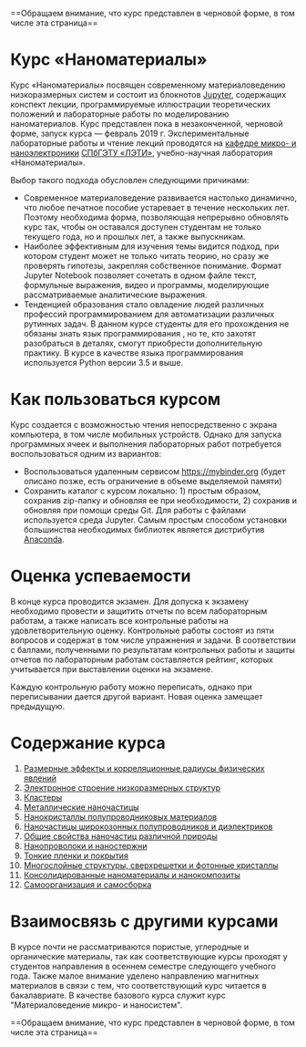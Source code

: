 ==Обращаем внимание, что курс представлен в черновой форме, в том числе эта страница==

# Курс «Наноматериалы»

Курс «Наноматериалы» посвящен современному материаловедению низкоразмерных систем и состоит из блокнотов [Jupyter](https://jupyter.org), содержащих конспект лекции, программируемые иллюстрации теоретических положений и лабораторные работы по моделированию наноматериалов. Курс представлен пока в незаконченной, черновой форме, запуск курса — февраль 2019 г. Экспериментальные лабораторные работы и чтение лекций проводятся на [кафедре микро- и наноэлектроники](https://etu.ru/ru/fakultety/fakultet-elektroniki/sostav-fakulteta/kafedra-mikroelektroniki/) [СПбГЭТУ «ЛЭТИ»](https://etu.ru/ru/universitet/), учебно-научная лаборатория «Наноматериалы».

Выбор такого подхода обусловлен следующими причинами:
* Современное материаловедение развивается настолько динамично, что любое печатное пособие устаревает в течение нескольких лет. Поэтому необходима форма, позволяющая непрерывно обновлять курс так, чтобы он оставался доступен студентам не только текущего года, но и прошлых лет, а также выпускникам.
* Наиболее эффективным для изучения темы видится подход, при котором студент может не только читать теорию, но сразу же проверять гипотезы, закрепляя собственное понимание. Формат Jupyter Notebook позволяет сочетать в одном файле текст, формульные выражения, видео и программы, моделирующие рассматриваемые аналитические выражения.
* Тенденцией образования стало овладение людей различных профессий программированием для автоматизации различных рутинных задач. В данном курсе студенты для его прохождения не обязаны знать язык программирования , но те, кто захотят разобраться в деталях, смогут приобрести дополнительную практику. В курсе в качестве языка программирования используется Python версии 3.5 и выше.

# Как пользоваться курсом

Курс создается с возможностью чтения непосредственно с экрана компьютера, в том числе мобильных устройств. Однако для запуска программных ячеек и выполнения лабораторных работ потребуется воспользоваться одним из  вариантов:
* Воспользоваться удаленным сервисом https://mybinder.org (будет описано позже, есть ограничение в объеме выделяемой памяти)
* Сохранить каталог с курсом локально: 1) простым образом, сохранив zip-папку и обновляя ее при необходимости, 2) сохранив и обновляя при помощи среды Git. Для работы с файлами используется среда Jupyter. Самым простым способом установки большинства необходимых библиотек является дистрибутив [Anaconda](https://www.anaconda.com/download/).

# Оценка успеваемости

В конце курса проводится экзамен. Для допуска к экзамену необходимо провести и защитить отчеты по всем лабораторным работам, а также написать  все контрольные работы на удовлетворительную оценку. Контрольные работы состоят из пяти вопросов и содержат в том числе упражнения и задачи. В соответствии с баллами, полученными по результатам контрольных работы и защиты отчетов по лабораторным работам составляется рейтинг, которых учитывается при выставлении оценки на экзамене.

Каждую контрольную работу можно переписать, однако при переписывании дается другой вариант. Новая оценка замещает предыдущую. 

# Содержание курса

1. [Размерные эффекты и корреляционные радиусы физических явлений](01_-_Nanoscale/Lecture.ipynb)
5. [Электронное строение низкоразмерных структур](02_-_From_atoms_to_nanomaterials/Lecture_and_lab.ipynb)
4. [Кластеры](03_-_Clusters/Lecture.ipynb)
3. [Металлические наночастицы](04_-_Metal_NPs/Lecture.ipynb)
2. [Нанокристаллы полупроводниковых материалов](05_-_Semiconductor_NPs/Lecture.ipynb)
9. [Наночастицы широкозонных полупроводников и диэлектриков](06_-_Widegap_NPs/Lecture.ipynb)
8. [Общие свойства наночастиц различной природы](07_-_Properties_of_NPs/Lecture.ipynb)
10. [Нанопроволоки и наностержни](08_-_1D_Structures/Lecture.ipynb)
6. [Тонкие пленки и покрытия](09_-_2D_Nanomaterials/01_Thin_films.ipynb)
7. [Многослойные структуры, сверхрешетки и фотонные кристаллы](09_-_2D_Nanomaterials/02_Photonic_crystals.ipynb)
12. [Консолидированные наноматериалы и нанокомпозиты](10_-_3D_Nanomaterials/Nanocomposites.ipynb)
11. [Самоорганизация и самосборка](10_-_3D_Nanomaterials/Self-organization.ipynb)

# Взаимосвязь с другими курсами

В курсе почти не рассматриваются пористые, углеродные и органические материалы, так как соответствующие курсы проходят у студентов направления в осеннем семестре следующего учебного года. Также малое внимание уделено направлению магнитных материалов в связи с тем, что соответствующий курс читается в бакалавриате. В качестве базового курса служит курс "Материаловедение микро- и наносистем".

==Обращаем внимание, что курс представлен в черновой форме, в том числе эта страница==